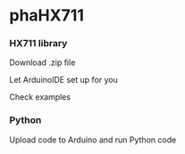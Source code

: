 # phaHX711
### HX711 library
Download .zip file

Let ArduinoIDE set up for you

Check examples
### Python
Upload code to Arduino and run Python code
